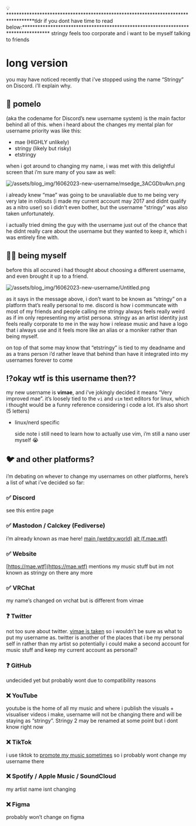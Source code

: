 <aside>
💡 **********************************************************************************tldr if you dont have time to read below:**********************************************************************************
stringy feels too corporate and i want to be myself talking to friends

</aside>

# long version

you may have noticed recently that i’ve stopped using the name “Stringy” on Discord. i’ll explain why.

## 🍋 pomelo

(aka the codename for Discord’s new username system) is the main factor behind all of this. when i heard about the changes my mental plan for username priority was like this:

- mae (HIGHLY unlikely)
- stringy (likely but risky)
- etstringy

when i got around to changing my name, i was met with this delightful screen that i’m sure many of you saw as well:

![/assets/blog_img/16062023-new-username/msedge_3ACGDbvAvn.png](/assets/blog_img/16062023-new-username/msedge_3ACGDbvAvn.png)

i already knew “mae” was going to be unavaliable due to me being very very late in rollouts (i made my current account may 2017 and didnt qualify as a nitro user) so i didn’t even bother, but the username “stringy” was also taken unfortunately. 

i actually tried dming the guy with the username just out of the chance that he didnt really care about the username but they wanted to keep it, which i was entirely fine with.

## 🏳️‍⚧️ being myself

before this all occured i had thought about choosing a different username, and even brought it up to a friend.

![/assets/blog_img/16062023-new-username/Untitled.png](/assets/blog_img/16062023-new-username/Untitled.png)

as it says in the message above, i don’t want to be known as “stringy” on a platform that’s really personal to me. discord is how i communcate with most of my friends and people calling me stringy always feels really weird as if im only representing my artist persona. stringy as an artist identity just feels really corporate to me in the way how i release music and have a logo that i always use and it feels more like an alias or a moniker rather than being myself.

on top of that some may know that “etstringy” is tied to my deadname and as a trans person i’d rather leave that behind than have it integrated into my usernames forever to come

## ⁉️okay wtf is this username then??

my new username is **********vimae**********, and i’ve jokingly decided it means “Very improved mae”. it’s loosely tied to the `vi` and `vim` text editors for linux, which i thought would be a funny reference considering i code a lot. it’s also short (5 letters)

- linux/nerd specific
    
    side note i still need to learn how to actually use vim, i’m still a nano user myself 😭
    

## 🐦 and other platforms?

i’m debating on whever to change my usernames on other platforms, here’s a list of what i’ve decided so far:

### ✅ Discord

see this entire page

### ✅ Mastodon / Calckey (Fediverse)

i’m already known as mae here!
[main (wetdry.world)](https://wetdry.world/@mae)
[alt (f.mae.wtf)](https://f.mae.wtf/@mae)

### ✅ Website

[https://mae.wtf](https://mae.wtf) mentions my music stuff but im not known as stringy on there any more

### ✅ VRChat

my name’s changed on vrchat but is different from vimae

### ❓ Twitter

not too sure about twitter. [vimae is taken](https://twitter.com/vimae) so i wouldn’t be sure as what to put my username as. twitter is another of the places that i be my personal self in rather than my artist so potentially i could make a second account for music stuff and keep my current account as personal?

### ❓ GitHub

undecided yet but probably wont due to compatibility reasons

### ❌ **************YouTube**************

youtube is the home of all my music and where i publish the visuals + visualiser videos i make, username will not be changing there and will be staying as “stringy”. Stringy 2 may be renamed at some point but i dont know right now

### ❌ TikTok

i use tiktok to [promote my music sometimes](https://www.tiktok.com/@etstringy/video/7212278514391747845) so i probably wont change my username there

### ❌ Spotify / Apple Music / SoundCloud

my artist name isnt changing

### ❌ Figma

probably won’t change on figma